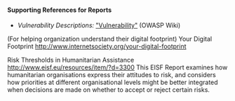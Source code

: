 
#### Supporting References for Reports

  * *Vulnerability Descriptions:* ["Vulnerability"](https://www.owasp.org/index.php/Category:Vulnerability) (OWASP Wiki)


(For helping organization understand their digital footprint)
Your Digital Footprint
http://www.internetsociety.org/your-digital-footprint

Risk Thresholds in Humanitarian Assistance
http://www.eisf.eu/resources/item/?d=3300
This EISF Report examines how humanitarian organisations express their attitudes to risk, and considers how priorities at different organisational levels might be better integrated when decisions are made on whether to accept or reject certain risks.
